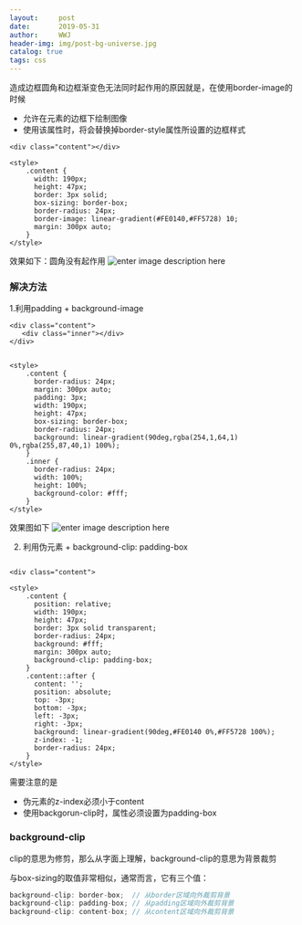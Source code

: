 ```yaml
---
layout:     post
date:       2019-05-31
author:     WWJ
header-img: img/post-bg-universe.jpg
catalog: true
tags: css
---
```


造成边框圆角和边框渐变色无法同时起作用的原因就是，在使用border-image的时候
* 允许在元素的边框下绘制图像
* 使用该属性时，将会替换掉border-style属性所设置的边框样式

```vbscript-html
<div class="content"></div>
 
<style>
	.content {
      width: 190px;
      height: 47px;
      border: 3px solid;
	  box-sizing: border-box;
      border-radius: 24px;
      border-image: linear-gradient(#FE0140,#FF5728) 10;
      margin: 300px auto;
    }
</style>
```

效果如下：圆角没有起作用
![enter image description here](https://i.ibb.co/Twv1JMD/20190523094222.jpg)

### 解决方法
1.利用padding + background-image

```vbscript-html
<div class="content">
   <div class="inner"></div>
</div>


<style>
	.content {
      border-radius: 24px;
      margin: 300px auto;
      padding: 3px;
      width: 190px;
      height: 47px;
      box-sizing: border-box;
      border-radius: 24px; 
      background: linear-gradient(90deg,rgba(254,1,64,1) 0%,rgba(255,87,40,1) 100%);
    }
    .inner {
      border-radius: 24px;
      width: 100%;
      height: 100%;
      background-color: #fff;
    }
</style>
```
效果图如下
![enter image description here](https://i.ibb.co/vz1c0GW/20190523100456.jpg)

2. 利用伪元素 + background-clip: padding-box
```vbscript-html

<div class="content">
 
<style>
    .content {
      position: relative;
      width: 190px;
      height: 47px;
      border: 3px solid transparent;
      border-radius: 24px;
      background: #fff;
      margin: 300px auto;
      background-clip: padding-box;
    }
    .content::after {
      content: '';
      position: absolute;
      top: -3px;
      bottom: -3px;
      left: -3px;
      right: -3px;
      background: linear-gradient(90deg,#FE0140 0%,#FF5728 100%);
      z-index: -1;
      border-radius: 24px;
    }
</style>
```
需要注意的是
* 伪元素的z-index必须小于content
* 使用backgorun-clip时，属性必须设置为padding-box

### background-clip

clip的意思为修剪，那么从字面上理解，background-clip的意思为背景裁剪

与box-sizing的取值非常相似，通常而言，它有三个值：
```javascript
background-clip: border-box;  // 从border区域向外裁剪背景
background-clip: padding-box; // 从padding区域向外裁剪背景
background-clip: content-box; // 从content区域向外裁剪背景
```
